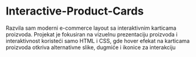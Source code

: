 # Interactive-Product-Cards
Razvila sam moderni e-commerce layout sa interaktivnim karticama proizvoda. Projekat je fokusiran na vizuelnu prezentaciju proizvoda i interaktivnost koristeći samo HTML i CSS, gde hover efekat na karticama proizvoda otkriva alternativne slike, dugmiće i ikonice za interakciju
